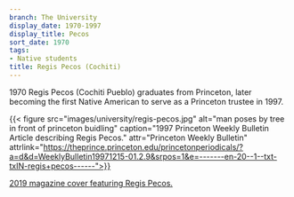 ```yaml
---
branch: The University
display_date: 1970-1997
display_title: Pecos
sort_date: 1970
tags:
- Native students
title: Regis Pecos (Cochiti)
---
```


1970 Regis Pecos (Cochiti Pueblo) graduates from Princeton, later becoming the first Native American to serve as a Princeton trustee in 1997.


{{< figure src="images/university/regis-pecos.jpg" alt="man poses by tree in front of princeton buidling" caption="1997 Princeton Weekly Bulletin Article describing Regis Pecos." attr="Princeton Weekly Bulletin" attrlink="https://theprince.princeton.edu/princetonperiodicals/?a=d&d=WeeklyBulletin19971215-01.2.9&srpos=1&e=-------en-20--1--txt-txIN-regis+pecos------">}}


[2019 magazine cover featuring Regis Pecos.](https://indigenous.princeton.edu/news/dealmaker-how-regis-pecos-77-confronted-history-and-bridged-gap-between-two-communities)
